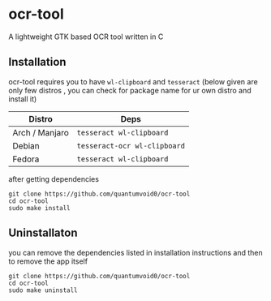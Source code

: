 # ocr-tool
A lightweight GTK based OCR tool written in C

## Installation

ocr-tool requires you to have `wl-clipboard` and `tesseract` (below given are only few distros , you can check for package name for ur own distro and install it)

| Distro          | Deps                         |
|-----------------|------------------------------|
| Arch / Manjaro  | `tesseract wl-clipboard`     |         
| Debian          | `tesseract-ocr wl-clipboard` |             
| Fedora          | `tesseract wl-clipboard`     |     

after getting dependencies

```fish
git clone https://github.com/quantumvoid0/ocr-tool
cd ocr-tool
sudo make install
```

## Uninstallaton

you can remove the dependencies listed in installation instructions and then to remove the app itself

```fish
git clone https://github.com/quantumvoid0/ocr-tool
cd ocr-tool
sudo make uninstall
```

